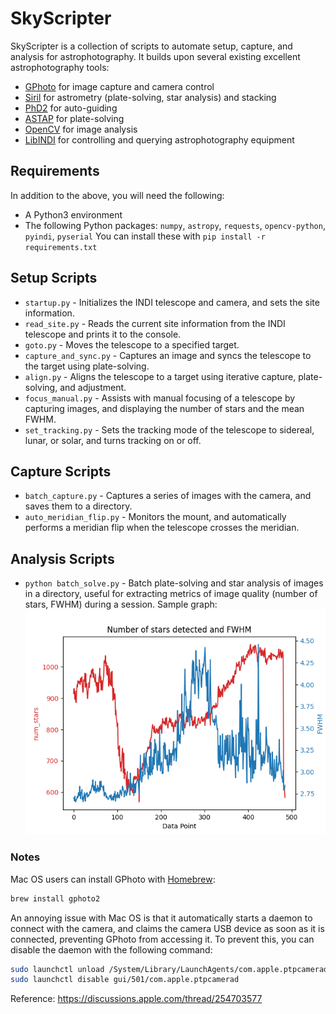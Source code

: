 # SkyScripter

SkyScripter is a collection of scripts to automate setup, capture, and analysis for 
astrophotography. It builds upon several existing excellent astrophotography tools:
* [GPhoto](http://www.gphoto.org/) for image capture and camera control
* [Siril](https://siril.org/) for astrometry (plate-solving, star analysis) and stacking
* [PhD2](https://openphdguiding.org/) for auto-guiding
* [ASTAP](https://www.hnsky.org/astap.htm) for plate-solving
* [OpenCV](https://opencv.org/) for image analysis
* [LibINDI](https://indilib.org/) for controlling and querying astrophotography equipment

## Requirements
In addition to the above, you will need the following:
* A Python3 environment
* The following Python packages: `numpy`, `astropy`, `requests`, `opencv-python`, `pyindi`, `pyserial`
  You can install these with `pip install -r requirements.txt`


## Setup Scripts

* `startup.py` - Initializes the INDI telescope and camera, and sets the site information.
* `read_site.py` - Reads the current site information from the INDI telescope and prints it to the console.
* `goto.py` - Moves the telescope to a specified target.
* `capture_and_sync.py` - Captures an image and syncs the telescope to the target using plate-solving. 
* `align.py` - Aligns the telescope to a target using iterative capture, plate-solving, and adjustment.
* `focus_manual.py` - Assists with manual focusing of a telescope by capturing images, and displaying the number of stars and the mean FWHM.
* `set_tracking.py` - Sets the tracking mode of the telescope to sidereal, lunar, or solar, and turns tracking on or off.

## Capture Scripts

* `batch_capture.py` - Captures a series of images with the camera, and saves them to a directory.
* `auto_meridian_flip.py` - Monitors the mount, and automatically performs a meridian flip when the telescope crosses the meridian.


## Analysis Scripts

* `python batch_solve.py` - Batch plate-solving and star analysis of images in a directory, useful for extracting metrics of image quality (number of stars, FWHM) during a session. Sample graph:
![Sample graph](sample_data/star_data_example.png)

### Notes

Mac OS users can install GPhoto with [Homebrew](https://brew.sh/):

```bash
brew install gphoto2
```
An annoying issue with Mac OS is that it automatically starts a daemon to
connect with the camera, and claims the camera USB device as soon as it is
connected, preventing GPhoto from accessing it. To prevent this, you can
disable the daemon with the following command:

```bash
sudo launchctl unload /System/Library/LaunchAgents/com.apple.ptpcamerad.plist
sudo launchctl disable gui/501/com.apple.ptpcamerad
```

Reference: https://discussions.apple.com/thread/254703577
